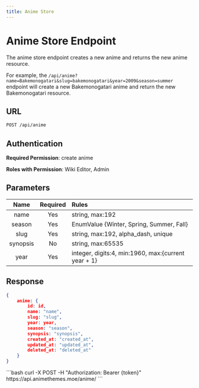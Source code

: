 ```yaml
---
title: Anime Store
---
```


<Block>

# Anime Store Endpoint

The anime store endpoint creates a new anime and returns the new anime resource.

For example, the `/api/anime?name=Bakemonogatari&slug=bakemonogatari&year=2009&season=summer` endpoint will create a new Bakemonogatari anime and return the new Bakemonogatari resource.

## URL

```sh
POST /api/anime
```

## Authentication

**Required Permission**: create anime

**Roles with Permission**: Wiki Editor, Admin

## Parameters

| Name     | Required | Rules                                                  |
| :------: | :------: | :----------------------------------------------------- |
| name     | Yes      | string, max:192                                        |
| season   | Yes      | EnumValue {Winter, Spring, Summer, Fall}               |
| slug     | Yes      | string, max:192, alpha_dash, unique                    |
| synopsis | No       | string, max:65535                                      |
| year     | Yes      | integer, digits:4, min:1960, max:{current year + 1}    |

## Response

```json
{
    anime: {
        id: id,
        name: "name",
        slug: "slug",
        year: year,
        season: "season",
        synopsis: "synopsis",
        created_at: "created_at",
        updated_at: "updated_at",
        deleted_at: "deleted_at"
    }
}
```

<Example>

<CURL>
```bash
curl -X POST -H "Authorization: Bearer {token}" https://api.animethemes.moe/anime/
```
</CURL>

</Example>

</Block>